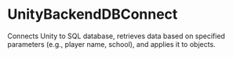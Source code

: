 # UnityBackendDBConnect
Connects Unity to SQL database, retrieves data based on specified parameters (e.g., player name, school), and applies it to objects.
